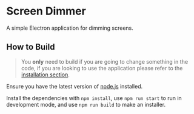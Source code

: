 # Screen Dimmer

A simple Electron application for dimming screens.

## How to Build

> You **only** need to build if you are going to change something in the code, if you are looking to use the application please refer to the [installation section](#installation).

Ensure you have the latest version of [node.js](https://nodejs.org/en/) installed.

Install the dependencies with `npm install`, use `npm run start` to run in development mode, and use `npm run build` to make an installer.
